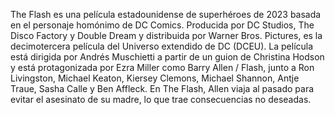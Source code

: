 

The Flash es una película estadounidense de superhéroes de 2023 basada en el personaje homónimo de DC Comics. Producida por DC Studios, 
The Disco Factory y Double Dream y distribuida por Warner Bros. Pictures, es la decimotercera película del Universo extendido de DC (DCEU). 
La película está dirigida por Andrés Muschietti a partir de un guion de Christina Hodson y está protagonizada por Ezra Miller como Barry Allen / Flash, 
junto a Ron Livingston, Michael Keaton, Kiersey Clemons,
Michael Shannon, Antje Traue, Sasha Calle y Ben Affleck. En The Flash, Allen viaja al pasado para evitar el asesinato de su madre, lo que trae consecuencias no deseadas.
